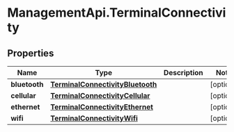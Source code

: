 # ManagementApi.TerminalConnectivity

## Properties

Name | Type | Description | Notes
------------ | ------------- | ------------- | -------------
**bluetooth** | [**TerminalConnectivityBluetooth**](TerminalConnectivityBluetooth.md) |  | [optional] 
**cellular** | [**TerminalConnectivityCellular**](TerminalConnectivityCellular.md) |  | [optional] 
**ethernet** | [**TerminalConnectivityEthernet**](TerminalConnectivityEthernet.md) |  | [optional] 
**wifi** | [**TerminalConnectivityWifi**](TerminalConnectivityWifi.md) |  | [optional] 


